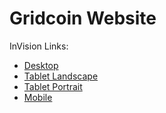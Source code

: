 # Gridcoin Website

InVision Links:

- [Desktop](https://invis.io/4WOKT2WZXBE)
- [Tablet Landscape](https://invis.io/VNXLWTV2C5K)
- [Tablet Portrait](https://invis.io/6CXLWUB7APK)
- [Mobile](https://invis.io/6NXLWUNTRUW)